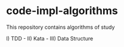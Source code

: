 code-impl-algorithms
====================

This repository contains algorithms of study

I) TDD - II) Kata - III) Data Structure
